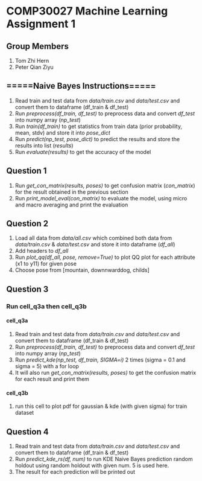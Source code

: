 # COMP30027 Machine Learning Assignment 1
## Group Members
1. Tom Zhi Hern
2. Peter Qian Ziyu
 
## =====Naive Bayes Instructions=====
1. Read train and test data from _data/train.csv_ and _data/test.csv_ and convert them to dataframe (df_train & df_test)
2. Run _preprocess(df_train, df_test)_ to preprocess data and convert _df_test_ into numpy array (_np_test_)
3. Run _train(df_train)_ to get statistics from train data (prior probability, mean, stdv) and store it into _pose_dict_
4. Run _predict(np_test, pose_dict)_ to predict the results and store the results into list (_results_)
5. Run _evaluate(results)_ to get the accuracy of the model

## Question 1
1. Run _get_con_matrix(results, poses)_ to get confusion matrix (_con_matrix_) for the result obtained in the previous section
2. Run _print_model_eval(con_matrix)_ to evaluate the model, using micro and macro averaging and print the evaluation

## Question 2
1. Load all data from _data/all.csv_ which combined both data from _data/train.csv_ & _data/test.csv_ and store it into dataframe (_df_all_)
2. Add headers to _df_all_
3. Run _plot_qq(df_all, pose, remove=True)_ to plot QQ plot for each attribute (x1 to y11) for given pose
4. Choose pose from [mountain, downnwarddog, childs]

## Question 3
### Run cell_q3a then cell_q3b
#### cell_q3a
1. Read train and test data from _data/train.csv_ and _data/test.csv_ and convert them to dataframe (df_train & df_test)
2. Run _preprocess(df_train, df_test)_ to preprocess data and convert _df_test_ into numpy array (_np_test_)
3. Run _predict_kde(np_test, df_train, SIGMA=i)_ 2 times (sigma = 0.1 and sigma = 5) with a for loop
4. It will also run _get_con_matrix(results, poses)_ to get the confusion matrix for each result and print them

#### cell_q3b
1. run this cell to plot pdf for gaussian & kde (with given sigma) for train dataset

## Question 4
1. Read train and test data from _data/train.csv_ and _data/test.csv_ and convert them to dataframe (df_train & df_test)
2. Run _predict_kde_rs(df, num)_ to run KDE Naive Bayes prediction random holdout using random holdout with given num. 5 is used here.
3. The result for each prediction will be printed out